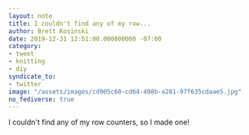 ```yaml
---
layout: note
title: I couldn't find any of my row...
author: Brett Kosinski
date: 2019-12-31 12:51:00.000000000 -07:00
category:
- tweet
- knitting
- diy
syndicate_to:
- twitter
image: "/assets/images/cd905c60-cd64-498b-a281-97f635cdaae5.jpg"
no_fediverse: true
---
```

I couldn't find any of my row counters, so I made one!
